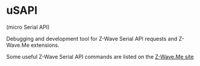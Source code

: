 # uSAPI
(micro Serial API)

Debugging and development tool for Z-Wave Serial API requests and Z-Wave.Me extensions.

Some useful Z-Wave Serial API commands are listed on the [Z-Wave.Me site](https://z-wave.me/support/serial-api-commands/)
